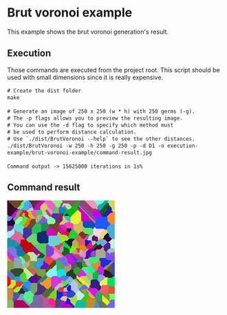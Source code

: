 # Brut voronoi example

This example shows the brut voronoi generation's result.

## Execution

Those commands are executed from the project root.
This script should be used with small dimensions
since it is really expensive.

```shell script
# Create the dist folder
make

# Generate an image of 250 x 250 (w * h) with 250 germs (-g).
# The -p flags allows you to preview the resulting image.
# You can use the -d flag to specify which method must
# be used to perform distance calculation.
# Use `./dist/BrutVoronoi --help` to see the other distances. 
./dist/BrutVoronoi -w 250 -h 250 -g 250 -p -d D1 -o execution-example/brut-voronoi-example/command-result.jpg

Command output -> 15625000 iterations in 1s%
```


## Command result

![result](command-result.jpg)
